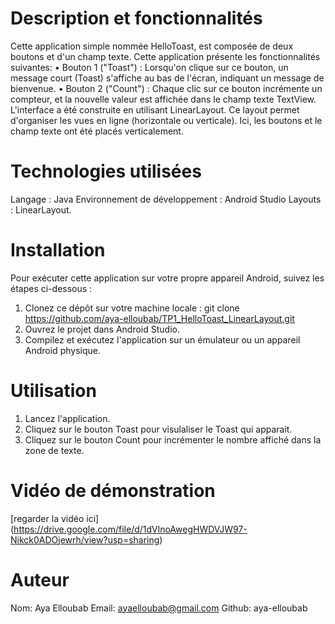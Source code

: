# Description et fonctionnalités
Cette application simple nommée HelloToast, est composée de deux boutons et d'un champ texte. Cette application présente les fonctionnalités suivantes:
•	Bouton 1 ("Toast") : Lorsqu'on clique sur ce bouton, un message court (Toast) s'affiche au bas de l'écran, indiquant un message de bienvenue.
•	Bouton 2 ("Count") : Chaque clic sur ce bouton incrémente un compteur, et la nouvelle valeur est affichée dans le champ texte TextView.
L'interface a été construite en utilisant LinearLayout. Ce layout permet d'organiser les vues en ligne (horizontale ou verticale). Ici, les boutons et le champ texte ont été placés verticalement.

# Technologies utilisées
Langage : Java
Environnement de développement : Android Studio
Layouts : LinearLayout.

# Installation
Pour exécuter cette application sur votre propre appareil Android, suivez les étapes ci-dessous :

1. Clonez ce dépôt sur votre machine locale : git clone https://github.com/aya-elloubab/TP1_HelloToast_LinearLayout.git
2. Ouvrez le projet dans Android Studio.
3. Compilez et exécutez l'application sur un émulateur ou un appareil Android physique.

# Utilisation
1. Lancez l'application.
2. Cliquez sur le bouton Toast pour visulaliser le Toast qui apparait.
3. Cliquez sur le bouton Count pour incrémenter le nombre affiché dans la zone de texte.

# Vidéo de démonstration
[regarder la vidéo ici] (https://drive.google.com/file/d/1dVlnoAwegHWDVJW97-Nikck0ADOjewrh/view?usp=sharing)

# Auteur
Nom: Aya Elloubab
Email: ayaelloubab@gmail.com
Github: aya-elloubab
